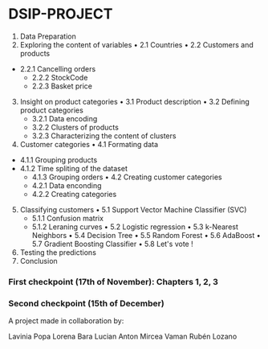 # DSIP-PROJECT

1. Data Preparation
2. Exploring the content of variables
•	2.1 Countries
•	2.2 Customers and products
  - 2.2.1 Cancelling orders
	- 2.2.2 StockCode
	- 2.2.3 Basket price
3. Insight on product categories
•	3.1 Product description
•	3.2 Defining product categories
	- 3.2.1 Data encoding
	- 3.2.2 Clusters of products
	- 3.2.3 Characterizing the content of clusters
4. Customer categories
•	4.1 Formating data
  - 4.1.1 Grouping products
  - 4.1.2 Time spliting of the dataset
	- 4.1.3 Grouping orders
•	4.2 Creating customer categories
	- 4.2.1 Data enconding
	- 4.2.2 Creating categories
5. Classifying customers
•	5.1 Support Vector Machine Classifier (SVC)
	- 5.1.1 Confusion matrix
	- 5.1.2 Leraning curves
•	5.2 Logistic regression
•	5.3 k-Nearest Neighbors
•	5.4 Decision Tree
•	5.5 Random Forest
•	5.6 AdaBoost
•	5.7 Gradient Boosting Classifier
•	5.8 Let's vote !
6. Testing the predictions
7. Conclusion



### First checkpoint (17th of November): Chapters 1, 2, 3

### Second checkpoint (15th of December)


A project made in collaboration by:

Lavinia Popa
Lorena Bara
Lucian Anton
Mircea Vaman
Rubén Lozano
